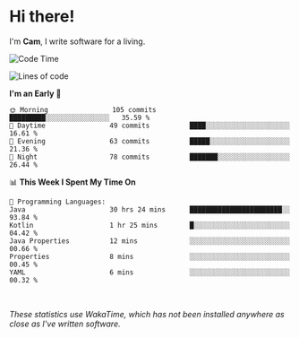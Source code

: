 # Hi there!
I'm **Cam**, I write software for a living.

<!--START_SECTION:waka-->
![Code Time](http://img.shields.io/badge/Code%20Time-248%20hrs%2034%20mins-blue)

![Lines of code](https://img.shields.io/badge/From%20Hello%20World%20I%27ve%20Written-69.5%20thousand%20lines%20of%20code-blue)

**I'm an Early 🐤** 

```text
🌞 Morning                105 commits         █████████░░░░░░░░░░░░░░░░   35.59 % 
🌆 Daytime                49 commits          ████░░░░░░░░░░░░░░░░░░░░░   16.61 % 
🌃 Evening                63 commits          █████░░░░░░░░░░░░░░░░░░░░   21.36 % 
🌙 Night                  78 commits          ███████░░░░░░░░░░░░░░░░░░   26.44 % 
```


📊 **This Week I Spent My Time On** 

```text
💬 Programming Languages: 
Java                     30 hrs 24 mins      ███████████████████████░░   93.84 % 
Kotlin                   1 hr 25 mins        █░░░░░░░░░░░░░░░░░░░░░░░░   04.42 % 
Java Properties          12 mins             ░░░░░░░░░░░░░░░░░░░░░░░░░   00.66 % 
Properties               8 mins              ░░░░░░░░░░░░░░░░░░░░░░░░░   00.45 % 
YAML                     6 mins              ░░░░░░░░░░░░░░░░░░░░░░░░░   00.32 % 
```


<!--END_SECTION:waka-->

<br>

_These statistics use WakaTime, which has not been installed anywhere as close as I've written software._
